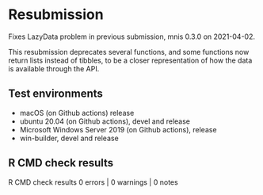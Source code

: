 
<!-- cran-comments.md is generated from cran-comments.Rmd . Please edit that file -->

# Resubmission

Fixes LazyData problem in previous submission, mnis 0.3.0 on 2021-04-02.

This resubmission deprecates several functions, and some functions now
return lists instead of tibbles, to be a closer representation of how
the data is available through the API.

## Test environments

-   macOS (on Github actions) release
-   ubuntu 20.04 (on Github actions), devel and release
-   Microsoft Windows Server 2019 (on Github actions), release
-   win-builder, devel and release

## R CMD check results

R CMD check results 0 errors \| 0 warnings \| 0 notes
